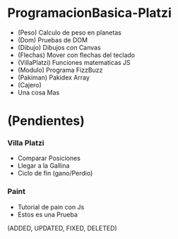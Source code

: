 # ProgramacionBasica-Platzi
- (Peso) Calculo de peso en planetas
- (Dom) Pruebas de DOM
- (Dibujo) Dibujos con Canvas
- (Flechas) Mover con flechas del teclado
- (VillaPlatzi) Funciones matematicas JS
- (Modulo) Programa FizzBuzz
- (Pakiman) Pakidex Array
- (Cajero)
- Una cosa Mas

# (Pendientes)
### Villa Platzi
- Comparar Posiciones
- Llegar a la Gallina
- Ciclo de fin  (gano/Perdio)

### Paint
- Tutorial de pain con Js
- Estos es una Prueba

(ADDED, UPDATED, FIXED, DELETED)
